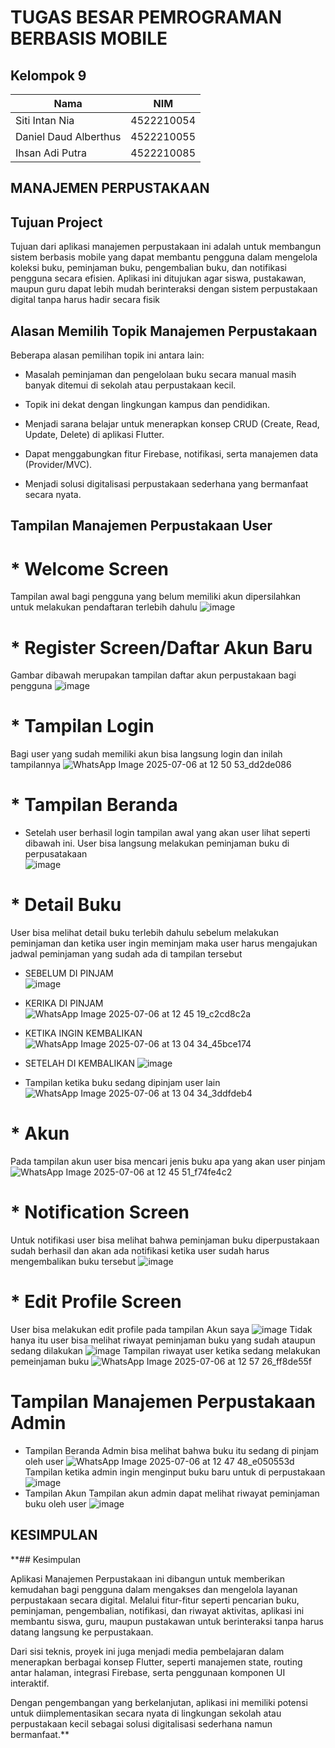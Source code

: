 # TUGAS BESAR PEMROGRAMAN BERBASIS MOBILE

## Kelompok 9

| Nama                  | NIM        |
|-----------------------|------------|
| Siti Intan Nia        | 4522210054 |
| Daniel Daud Alberthus | 4522210055 |
| Ihsan Adi Putra       | 4522210085 |

## MANAJEMEN PERPUSTAKAAN
## Tujuan Project
Tujuan dari aplikasi manajemen perpustakaan ini adalah untuk membangun sistem berbasis mobile yang dapat membantu pengguna dalam mengelola koleksi buku, peminjaman buku, pengembalian buku, dan notifikasi pengguna secara efisien. Aplikasi ini ditujukan agar siswa, pustakawan, maupun guru dapat lebih mudah berinteraksi dengan sistem perpustakaan digital tanpa harus hadir secara fisik

## Alasan Memilih Topik Manajemen Perpustakaan
Beberapa alasan pemilihan topik ini antara lain:
- Masalah peminjaman dan pengelolaan buku secara manual masih banyak ditemui di sekolah atau perpustakaan kecil.

- Topik ini dekat dengan lingkungan kampus dan pendidikan.

- Menjadi sarana belajar untuk menerapkan konsep CRUD (Create, Read, Update, Delete) di aplikasi Flutter.

- Dapat menggabungkan fitur Firebase, notifikasi, serta manajemen data (Provider/MVC).

- Menjadi solusi digitalisasi perpustakaan sederhana yang bermanfaat secara nyata.


## Tampilan Manajemen Perpustakaan User
# * Welcome Screen
Tampilan awal bagi pengguna yang belum memiliki akun dipersilahkan untuk melakukan pendaftaran terlebih dahulu
![image](https://github.com/user-attachments/assets/e7e81600-9681-4ce1-83ea-57bc4267b440) 

# * Register Screen/Daftar Akun Baru
Gambar dibawah merupakan tampilan daftar akun perpustakaan bagi pengguna
![image](https://github.com/user-attachments/assets/ddd0ed7a-550b-4d33-b04c-e336c5598a91)

# * Tampilan Login
Bagi user yang sudah memiliki akun bisa langsung login dan inilah tampilannya
![WhatsApp Image 2025-07-06 at 12 50 53_dd2de086](https://github.com/user-attachments/assets/bde93e95-e912-418c-87cb-9ede0103cf7a)

# * Tampilan Beranda
* Setelah user berhasil login tampilan awal yang akan user lihat seperti dibawah ini.
User bisa langsung melakukan peminjaman buku di perpusatakaan<br> 
![image](https://github.com/user-attachments/assets/52929787-faf8-4177-b87e-b698571ae526)

# * Detail Buku
User bisa melihat detail buku terlebih dahulu sebelum melakukan peminjaman dan ketika user ingin meminjam maka user harus mengajukan jadwal peminjaman yang sudah ada di tampilan tersebut
* SEBELUM DI PINJAM<br>
![image](https://github.com/user-attachments/assets/3131a286-7f66-4fd9-94e4-23af0ff5972a)<br>

* KERIKA DI PINJAM<br>
![WhatsApp Image 2025-07-06 at 12 45 19_c2cd8c2a](https://github.com/user-attachments/assets/dec4d81d-8225-4062-aa3c-514452f7cdbc)<br>

* KETIKA INGIN KEMBALIKAN
![WhatsApp Image 2025-07-06 at 13 04 34_45bce174](https://github.com/user-attachments/assets/3ce96d9e-fe1a-4f4d-8abb-23187fbbf71d)

* SETELAH DI KEMBALIKAN
![image](https://github.com/user-attachments/assets/27f03340-b608-4158-b1de-3c5f6f95d7eb)

* Tampilan ketika buku sedang dipinjam user lain
![WhatsApp Image 2025-07-06 at 13 04 34_3ddfdeb4](https://github.com/user-attachments/assets/729eb139-69a4-4072-a84d-526d95b696cb)

# * Akun
  Pada tampilan akun user bisa mencari jenis buku apa yang akan user pinjam
  ![WhatsApp Image 2025-07-06 at 12 45 51_f74fe4c2](https://github.com/user-attachments/assets/9b6b1334-1cd3-455b-a1b2-e26faab591ae)

# * Notification Screen
  Untuk notifikasi user bisa melihat bahwa peminjaman buku diperpustakaan sudah berhasil dan akan ada notifikasi ketika user sudah harus mengembalikan buku tersebut
  ![image](https://github.com/user-attachments/assets/db93fec8-1601-43be-bcd3-5907c46b7484)

# * Edit Profile Screen
  User bisa melakukan edit profile pada tampilan Akun saya
  ![image](https://github.com/user-attachments/assets/76f976e5-f72a-48ae-b51f-d508ec0e72b5)
  Tidak hanya itu user bisa melihat riwayat peminjaman buku yang sudah ataupun sedang dilakukan
![image](https://github.com/user-attachments/assets/8890c6de-7b1b-4634-82ca-e8363eee2b99)
  Tampilan riwayat user ketika sedang melakukan pemeinjaman buku
  ![WhatsApp Image 2025-07-06 at 12 57 26_ff8de55f](https://github.com/user-attachments/assets/fac6e124-7328-4eb3-9e90-ba736c69ef3f)

# Tampilan Manajemen Perpustakaan Admin
* Tampilan Beranda
  Admin bisa melihat bahwa buku itu sedang di pinjam oleh user
  ![WhatsApp Image 2025-07-06 at 12 47 48_e050553d](https://github.com/user-attachments/assets/b6956485-632d-4691-b9a8-4a8b18632155)
  Tampilan ketika admin ingin menginput buku baru untuk di perpustakaan
  ![image](https://github.com/user-attachments/assets/2e9f9a5b-0cde-40b7-b502-f36b6ee454fa)
* Tampilan Akun
  Tampilan akun admin dapat melihat riwayat peminjaman buku oleh user
  ![image](https://github.com/user-attachments/assets/12388c1a-937f-4f2f-90ce-cad2a88fdc91)

## KESIMPULAN
**## Kesimpulan

Aplikasi Manajemen Perpustakaan ini dibangun untuk memberikan kemudahan bagi pengguna dalam mengakses dan mengelola layanan perpustakaan secara digital. Melalui fitur-fitur seperti pencarian buku, peminjaman, pengembalian, notifikasi, dan riwayat aktivitas, aplikasi ini membantu siswa, guru, maupun pustakawan untuk berinteraksi tanpa harus datang langsung ke perpustakaan.

Dari sisi teknis, proyek ini juga menjadi media pembelajaran dalam menerapkan berbagai konsep Flutter, seperti manajemen state, routing antar halaman, integrasi Firebase, serta penggunaan komponen UI interaktif.

Dengan pengembangan yang berkelanjutan, aplikasi ini memiliki potensi untuk diimplementasikan secara nyata di lingkungan sekolah atau perpustakaan kecil sebagai solusi digitalisasi sederhana namun bermanfaat.**
